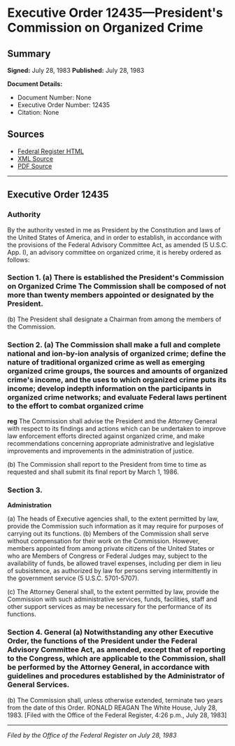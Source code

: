 # Executive Order 12435—President's Commission on Organized Crime

## Summary

**Signed:** July 28, 1983
**Published:** July 28, 1983

**Document Details:**
- Document Number: None
- Executive Order Number: 12435
- Citation: None

## Sources
- [Federal Register HTML](https://www.presidency.ucsb.edu/documents/executive-order-12435-presidents-commission-organized-crime)
- [XML Source](None)
- [PDF Source](None)

---

## Executive Order 12435

### Authority

By the authority vested in me as President by the Constitution and laws of the United States of America, and in order to establish, in accordance with the provisions of the Federal Advisory Committee Act, as amended (5 U.S.C. App. I), an advisory committee on organized crime, it is hereby ordered as follows:
### Section 1. (a) There is established the President's Commission on Organized Crime The Commission shall be composed of not more than twenty members appointed or designated by the President.

(b) The President shall designate a Chairman from among the members of the Commission.
### Section 2. (a) The Commission shall make a full and complete national and ion-by-ion analysis of organized crime; define the nature of traditional organized crime as well as emerging organized crime groups, the sources and amounts of organized crime's income, and the uses to which organized crime puts its income; develop indepth information on the participants in organized crime networks; and evaluate Federal laws pertinent to the effort to combat organized crime

**reg**
 The Commission shall advise the President and the Attorney General with respect to its findings and actions which can be undertaken to improve law enforcement efforts directed against organized crime, and make recommendations concerning appropriate administrative and legislative improvements and improvements in the administration of justice.

(b) The Commission shall report to the President from time to time as requested and shall submit its final report by March 1, 1986.
### Section 3.

**Administration**

(a) The heads of Executive agencies shall, to the extent permitted by law, provide the Commission such information as it may require for purposes of carrying out its functions.
(b) Members of the Commission shall serve without compensation for their work on the Commission. However, members appointed from among private citizens of the United States or who are Members of Congress or Federal Judges may, subject to the availability of funds, be allowed travel expenses, including per diem in lieu of subsistence, as authorized by law for persons serving intermittently in the government service (5 U.S.C. 5701-5707).

(c) The Attorney General shall, to the extent permitted by law, provide the Commission with such administrative services, funds, facilities, staff and other support services as may be necessary for the performance of its functions.
### Section 4. General (a) Notwithstanding any other Executive Order, the functions of the President under the Federal Advisory Committee Act, as amended, except that of reporting to the Congress, which are applicable to the Commission, shall be performed by the Attorney General, in accordance with guidelines and procedures established by the Administrator of General Services.

(b) The Commission shall, unless otherwise extended, terminate two years from the date of this Order.
RONALD REAGAN
The White House,
July 28, 1983.
[Filed with the Office of the Federal Register, 4:26 p.m., July 28, 1983]

---

*Filed by the Office of the Federal Register on July 28, 1983*
